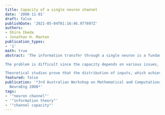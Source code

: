 ```yaml
---
title: Capacity of a single neuron channel
date: '2008-11-01'
draft: false
publishDate: '2021-05-04T01:16:46.977697Z'
authors:
- Shiro Ikeda
- Jonathan H. Manton
publication_types:
- '1'
math: true
abstract: 'The information transfer through a single neuron is a fundamental information processing in the brain and computing the information channel capacity is important to understand the information processing in the brain. In this work, we discuss the capacity of a single spiking neuron channel.

The problem is difficult since the capacity depends on various issues, such as coding, characteristics of the communication channel and optimisation over input distributions. In this work, two different coding models are considered. The temporal coding model of a neuron as a communication channel assumes the output is $\tau$ where $\tau$ is a gamma-distributed random variable corresponding to the inter-spike interval, that is, the time it takes for the neuron to fire once. The rate coding model is similar; the output is the actual rate of firing over a fixed period of time.

Theoretical studies prove that the distribution of inputs, which achieves the channel capacity, is a discrete distribution with finite mass points for temporal and rate coding under a reasonable assumption. This allows us to compute numerically the capacity of a neuron. Numerical results are in a plausible range based on biological evidence to date.'
featured: false
publication: '*3rd Australian Workshop on Mathematical and Computational Neuroscience,
  NeuroEng 2008*'
tags:
- '"neuron channel"'
- '"information theory"'
- '"channel capacity"'  
---
```

